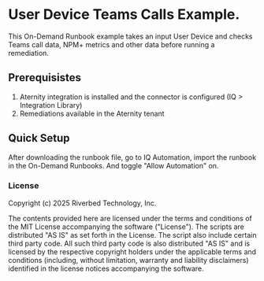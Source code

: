 # User Device Teams Calls Example.

This On-Demand Runbook example takes an input User Device and checks Teams call data, NPM+ metrics and other data before running a remediation.


## Prerequisistes

1. Aternity integration is installed and the connector is configured (IQ > Integration Library)
2. Remediations available in the Aternity tenant


## Quick Setup

After downloading the runbook file, go to IQ Automation, import the runbook in the On-Demand Runbooks. And toggle "Allow Automation" on.



### License

Copyright (c) 2025 Riverbed Technology, Inc.

The contents provided here are licensed under the terms and conditions of the MIT License accompanying the software ("License"). The scripts are distributed "AS IS" as set forth in the License. The script also include certain third party code. All such third party code is also distributed "AS IS" and is licensed by the respective copyright holders under the applicable terms and conditions (including, without limitation, warranty and liability disclaimers) identified in the license notices accompanying the software.
